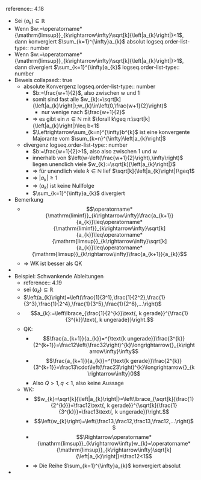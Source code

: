 reference:: 4.18

- Sei $\left(a_{k}\right)\subseteq\mathbb{R}$
- Wenn $w:=\operatorname*{\mathrm{limsup}}_{k\rightarrow\infty}\sqrt[k]{\left|a_{k}\right|}<1$, dann konvergiert $\sum_{k=1}^{\infty}a_{k}$ absolut
  logseq.order-list-type:: number
- Wenn $w:=\operatorname*{\mathrm{limsup}}_{k\rightarrow\infty}\sqrt[k]{\left|a_{k}\right|}>1$, dann divergiert $\sum_{k=1}^{\infty}a_{k}$
  logseq.order-list-type:: number
- Beweis
  collapsed:: true
	- absolute Konvergenz
	  logseq.order-list-type:: number
		- $b:=\frac{w+1}{2}$, also zwischen w und 1
		- somit sind fast alle $w_{k}:=\sqrt[k]{\left|a_{k}\right|};w_{k}\in\left(0,\frac{w+1}{2}\right)$
			- nur wenige nach $\frac{w+1}{2}$
		- => es gibt ein $n\in\mathbb{N}$ mit $\forall k\geq n:\sqrt[k]{\left|a_{k}\right|}\leq b<1$
		- $\Leftrightarrow\sum_{k=n}^{\infty}b^{k}$ ist eine konvergente Majorante vom $\sum_{k=n}^{\infty}\left|a_{k}\right|$
	- divergenz
	  logseq.order-list-type:: number
		- $b:=\frac{w+1}{2}>1$, also also zwischen 1 und w
		- innerhalb von $\left(w-\left(\frac{w+1}{2}\right),\infty\right)$ liegen unendlich viele $w_{k}:=\sqrt[k]{\left|a_{k}\right|}$
		- => für unendlich viele $k\in\mathbb{N}$ lief $\sqrt[k]{\left|a_{k}\right|}\geq1$
		- => $\left|a_{k}\right|\geq1$
		- => $\left(a_{k}\right)$ ist keine Nullfolge
		- $\sum_{k=1}^{\infty}a_{k}$ divergiert
- Bemerkung
	- $$\operatorname*{\mathrm{liminf}}_{k\rightarrow\infty}\frac{a_{k+1}}{a_{k}}\leq\operatorname*{\mathrm{liminf}}_{k\rightarrow\infty}\sqrt[k]{a_{k}}\leq\operatorname*{\mathrm{limsup}}_{k\rightarrow\infty}\sqrt[k]{a_{k}}\leq\operatorname*{\mathrm{limsup}}_{k\rightarrow\infty}\frac{a_{k+1}}{a_{k}}$$
	- => WK ist besser als QK
-
- Beispiel: Schwankende Ableitungen
	- reference:: 4.19
	- sei $\left(a_{k}\right)\subseteq\mathbb{R}$
	- $\left(a_{k}\right)=\left(\frac{1}{3^1},\frac{1}{2^2},\frac{1}{3^3},\frac{1}{2^4},\frac{1}{3^5},\frac{1}{2^6},...\right)$
	- $$a_{k}:=\left\lbrace_{\frac{1}{2^{k}}\text{, k gerade}}^{\frac{1}{3^{k}}\text{, k ungerade}}\right.$$
	- QK:
		- $$\frac{a_{k+1}}{a_{k}}=^{\text{k ungerade}}\frac{3^{k}}{2^{k+1}}=\frac12\left(\frac32\right)^{k}\longrightarrow{}_{k\rightarrow\infty}\infty$$
		- $$\frac{a_{k+1}}{a_{k}}=^{\text{k gerade}}\frac{2^{k}}{3^{k+1}}=\frac13\cdot\left(\frac23\right)^{k}\longrightarrow{}_{k\rightarrow\infty}0$$
		- Also $Q>1,q<1$, also keine Aussage
	- WK:
		- $$w_{k}=\sqrt[k]{\left|a_{k}\right|}=\left\lbrace_{\sqrt[k]{\frac{1}{2^{k}}}=\frac12\text{, k gerade}}^{\sqrt[k]{\frac{1}{3^{k}}}=\frac13\text{, k ungerade}}\right.$$
		- $$\left(w_{k}\right)=\left(\frac13,\frac12,\frac13,\frac12,...\right)$$
		- $$\Rightarrow\operatorname*{\mathrm{limsup}}_{k\rightarrow\infty}w_{k}=\operatorname*{\mathrm{limsup}}_{k\rightarrow\infty}\sqrt[k]{\left|a_{k}\right|}=\frac12<1$$
		- => Die Reihe $\sum_{k=1}^{\infty}a_{k}$ konvergiert absolut
-